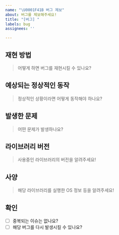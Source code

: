 ```yaml
---
name: "\U0001F41B 버그 제보"
about: 버그를 제보해주세요!
title: "[버그] "
labels: bug
assignees: ''

---
```


## 재현 방법

> 어떻게 하면 버그를 재현시킬 수 있나요?

## 예상되는 정상적인 동작

> 정상적인 상황이라면 어떻게 동작해야 하나요?

## 발생한 문제

> 어떤 문제가 발생하나요?

## 라이브러리 버전

> 사용중인 라이브러리의 버전을 알려주세요!

## 사양

> 해당 라이브러리를 실행한 OS 정보 등을 알려주세요!

## 확인

- [ ] 중복되는 이슈는 없나요?
- [ ] 해당 버그를 다시 발생시킬 수 있나요?
